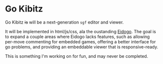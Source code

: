 Go Kibitz
=========

Go Kibitz ~~is~~ will be a next-generation `sgf` editor and viewer.

It will be implemented in html/js/css, ala the oustanding [Eidogo](http://eidogo.com/). The goal is to expand a couple areas where Eidogo lacks features, such as allowing per-move commenting for embedded games, offering a better interface for go problems, and providing an embeddable viewer that is responsive-ready.

This is something I'm working on for fun, and may never be completed.
